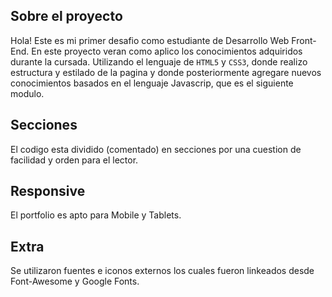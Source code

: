 

## Sobre el proyecto

Hola! Este es mi primer desafio como estudiante de Desarrollo Web Front-End. En este proyecto veran como aplico los conocimientos adquiridos durante la cursada. Utilizando el lenguaje de `HTML5` y `CSS3`, donde realizo estructura y estilado de la pagina y donde posteriormente agregare nuevos conocimientos basados en el lenguaje Javascrip, que es el siguiente modulo.

## Secciones

El codigo esta dividido (comentado) en secciones por una cuestion de facilidad y orden para el lector.

## Responsive

El portfolio es apto para Mobile y Tablets.

## Extra

Se utilizaron fuentes e iconos externos los cuales fueron linkeados desde Font-Awesome y Google Fonts.


